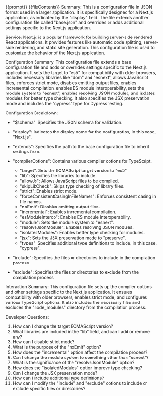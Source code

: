 {{prompt}}
{{fileContents}}
Summary:
This is a configuration file in JSON format used in a larger application. It is specifically designed for a Next.js application, as indicated by the "display" field. The file extends another configuration file called "base.json" and overrides or adds additional settings specific to the Next.js application.

Service:
Next.js is a popular framework for building server-side rendered React applications. It provides features like automatic code splitting, server-side rendering, and static site generation. This configuration file is used to customize the behavior of the Next.js application.

Configuration Summary:
This configuration file extends a base configuration file and adds or overrides settings specific to the Next.js application. It sets the target to "es5" for compatibility with older browsers, includes necessary libraries like "dom" and "esnext", allows JavaScript files, enforces strict mode, disables emitting output files, enables incremental compilation, enables ES module interoperability, sets the module system to "esnext", enables resolving JSON modules, and isolates modules for better type checking. It also specifies the JSX preservation mode and includes the "cypress" type for Cypress testing.

Configuration Breakdown:
- "$schema": Specifies the JSON schema for validation.
- "display": Indicates the display name for the configuration, in this case, "Next.js".
- "extends": Specifies the path to the base configuration file to inherit settings from.
- "compilerOptions": Contains various compiler options for TypeScript.
  - "target": Sets the ECMAScript target version to "es5".
  - "lib": Specifies the libraries to include.
  - "allowJs": Allows JavaScript files to be compiled.
  - "skipLibCheck": Skips type checking of library files.
  - "strict": Enables strict mode.
  - "forceConsistentCasingInFileNames": Enforces consistent casing in file names.
  - "noEmit": Disables emitting output files.
  - "incremental": Enables incremental compilation.
  - "esModuleInterop": Enables ES module interoperability.
  - "module": Sets the module system to "esnext".
  - "resolveJsonModule": Enables resolving JSON modules.
  - "isolatedModules": Enables better type checking for modules.
  - "jsx": Sets the JSX preservation mode to "preserve".
  - "types": Specifies additional type definitions to include, in this case, "cypress".

- "include": Specifies the files or directories to include in the compilation process.
- "exclude": Specifies the files or directories to exclude from the compilation process.

Interaction Summary:
This configuration file sets up the compiler options and other settings specific to the Next.js application. It ensures compatibility with older browsers, enables strict mode, and configures various TypeScript options. It also includes the necessary files and excludes the "node_modules" directory from the compilation process.

Developer Questions:
1. How can I change the target ECMAScript version?
2. What libraries are included in the "lib" field, and can I add or remove any?
3. How can I disable strict mode?
4. What is the purpose of the "noEmit" option?
5. How does the "incremental" option affect the compilation process?
6. Can I change the module system to something other than "esnext"?
7. What is the significance of the "resolveJsonModule" option?
8. How does the "isolatedModules" option improve type checking?
9. Can I change the JSX preservation mode?
10. How can I include additional type definitions?
11. How can I modify the "include" and "exclude" options to include or exclude specific files or directories?